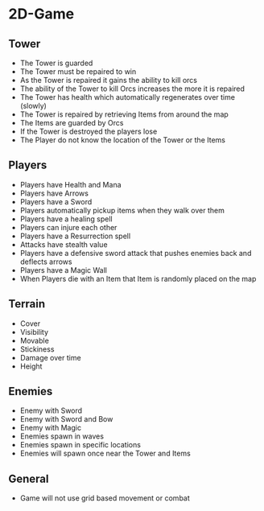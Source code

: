 2D-Game
=======

## Tower
  * The Tower is guarded
  * The Tower must be repaired to win
  * As the Tower is repaired it gains the ability to kill orcs
  * The ability of the Tower to kill Orcs increases the more it is repaired
  * The Tower has health which automatically regenerates over time (slowly)
  * The Tower is repaired by retrieving Items from around the map
  * The Items are guarded by Orcs
  * If the Tower is destroyed the players lose
  * The Player do not know the location of the Tower or the Items
  
## Players
  * Players have Health and Mana
  * Players have Arrows
  * Players have a Sword
  * Players automatically pickup items when they walk over them
  * Players have a healing spell
  * Players can injure each other
  * Players have a Resurrection spell
  * Attacks have stealth value
  * Players have a defensive sword attack that pushes enemies back and deflects arrows
  * Players have a Magic Wall
  * When Players die with an Item that Item is randomly placed on the map
  
## Terrain
  * Cover
  * Visibility
  * Movable
  * Stickiness
  * Damage over time
  * Height
  
## Enemies
  * Enemy with Sword
  * Enemy with Sword and Bow
  * Enemy with Magic
  * Enemies spawn in waves
  * Enemies spawn in specific locations
  * Enemies will spawn once near the Tower and Items
  
## General
  * Game will not use grid based movement or combat
